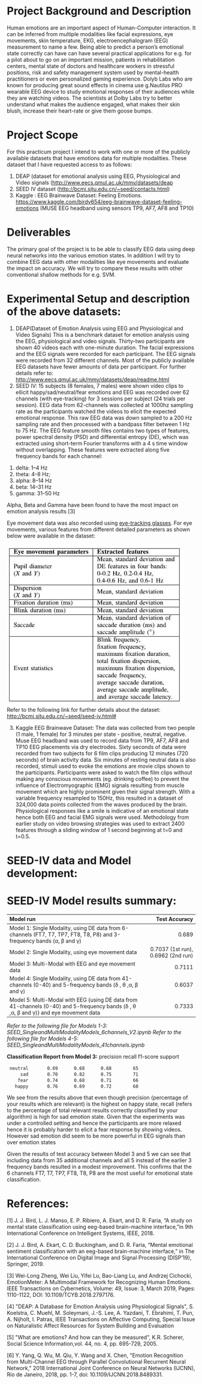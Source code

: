 # Project Background and Description
Human emotions are an important aspect of Human-Computer interaction. It can be inferred from multiple modalities like facial expressions, eye movements, skin temperature, EKG, electroencephalogram (EEG) measurement to name a few. Being able to predict a person’s emotional state correctly can have can have several practical applications for e.g. for a pilot about to go on an important mission, patients in rehabilitation centers, mental state of doctors and healthcare workers in stressful positions, risk  and  safety  management  system  used  by mental-health  practitioners or even personalized gaming experience. Dolyb Labs who are known for producing great sound effects in cinema use g.Nautilus PRO wearable EEG device to study emotional responses of their audiences while they are watching videos. The scientists at Dolby Labs try to better understand what makes the audience engaged, what makes their skin blush, increase their heart-rate or give them goose bumps.
# Project Scope
For this practicum project I intend to work with one or more of the publicly available datasets that have emotions data for multiple modalities. These dataset that I have requested access to as follows:
1)	DEAP (dataset for emotional analysis using EEG, Physiological and Video signals (http://www.eecs.qmul.ac.uk/mmv/datasets/deap
2)	SEED IV dataset (http://bcmi.sjtu.edu.cn/~seed/contacts.html)
3)	Kaggle : EEG Brainwave Dataset: Feeling Emotions. https://www.kaggle.com/birdy654/eeg-brainwave-dataset-feeling-emotions  (MUSE  EEG headband using  sensors TP9, AF7, AF8 and TP10)
# Deliverables
The primary goal of the project is to be able to classify EEG data using deep neural networks into the various emotion states. In addition I will try to combine EEG data with other modalities like eye movements and evaluate the impact on accuracy. We will try to compare these results with other conventional shallow methods for e.g. SVM. 
# Experimental Setup and description of the above datasets:
1) DEAP(Dataset of Emotion Analysis using EEG and Physiological and Video Signals) 
This is a benchmark dataset for emotion analysis using the EEG, physiological and video signals. Thirty-two participants are shown 40 videos each with one-minute duration. The facial expressions and the EEG signals were recorded for each participant. The EEG signals were recorded from 32 different channels. Most of the publicly available EEG datasets have fewer amounts of data per participant. For further details refer to:
http://www.eecs.qmul.ac.uk/mmv/datasets/deap/readme.html
2) SEED IV: 15 subjects (8 females, 7 males) were shown video clips to ellicit happy/sad/neutral/fear emotions and EEG was recorded over 62 channels (with eye-tracking) for 3 sessions per subject (24 trials per session). EEG data from 62-channels was collected at 1000hz sampling rate as the participants watched the videos to elicit the expected emotional response. This raw EEG data was down sampled to a 200 Hz sampling rate and then processed with a bandpass filter between 1 Hz to 75 Hz. The EEG feature smooth files contains two types of features, power spectral density (PSD) and differential entropy (DE), which was extracted using short-term Fourier transforms with a 4 s time window without overlapping. These features were extracted along five frequency bands for each channel: 
1.	delta: 1–4 Hz
2.	theta: 4–8 Hz;
3.	alpha: 8–14 Hz
4.	beta: 14–31 Hz
5.	gamma: 31–50 Hz

Alpha, Beta and Gamma have been found to have the most impact on emotion analysis results [3]

Eye movement data was also recorded using [eye-tracking glasses](https://imotions.com/hardware/smi-eye-tracking-glasses/). For eye movements, various features from different detailed parameters as shown below were available in the dataset:

![](/images/Eye_Movement_Features.JPG)
Refer to the following link for further details about the dataset:
http://bcmi.sjtu.edu.cn/~seed/seed-iv.html#

3) Kaggle EEG Brainwave Dataset:
The data was collected from two people (1 male, 1 female) for 3 minutes per state - positive, neutral, negative. Muse EEG headband was used to record data from TP9, AF7, AF8 and TP10 EEG placements via dry electrodes. Sixty  seconds  of  data  were recorded  from  two subjects  for 6 film  clips  producing 12  minutes (720 seconds) of brain activity data. Six minutes of resting neutral data is also recorded, stimuli used to evoke the emotions are movie clips shown to the participants. Participants  were  asked  to  watch  the  film  clips without  making  any conscious  movements  (eg. drinking  coffee)  to  prevent  the influence of Electromyographic (EMG) signals resulting from muscle movement which are highly prominent given their signal  strength. With  a  variable  frequency  resampled  to  150Hz,  this resulted  in  a  dataset  of  324,000  data  points  collected  from  the waves  produced  by  the brain.  Physiological responses like a smile is indicative of an emotional state hence both  EEG  and  facial  EMG  signals were used. Methodology from earlier study on video browsing strategies was used to   extract  2400  features  through  a  sliding  window  of  1 second beginning  at  t=0  and t=0.5. 

# SEED-IV data and Model development:


# SEED-IV Model results summary:

| Model run | Test Accuracy  |
| :------------ | -----:|
| Model 1: Single Modality, using DE data from 6-channels (FT7, T7, TP7, FT8, T8, P8) and 3-frequency bands (α, β and γ) | 0.689  |
| Model 2: Single Modality, using eye movement data | 0.7037 (1st run), 0.6962 (2nd run)  |
| Model 3: Multi-Modal with EEG and eye movement data | 0.7111  |
| Model 4: Single Modality, using DE data from 41-channels (0-40) and 5-frequency bands (δ , θ ,α, β and γ) | 0.6037  |
| Model 5: Multi-Modal with EEG {using DE data from 41-channels (0-40) and 5-frequency bands (δ , θ ,α, β and γ)} and eye movement data | 0.7333  |

*Refer to the following file for Models 1-3: SEED_SingleandMultiModalityModels_6channels_V2.ipynb
Refer to the following file for Models 4-5: SEED_SingleandMultiModalityModels_41channels.ipynb*

**Classification Report from Model 3:**
              precision    recall  f1-score   support

     neutral       0.69      0.68      0.68        65
         sad       0.70      0.82      0.75        71
        fear       0.74      0.68      0.71        66
       happy       0.76      0.69      0.72        68


We see from the results above that even though precision (percentage of your results which are relevant) is the highest on happy state, recall (refers to the percentage of total relevant results correctly classified by your algorithm) is high for sad emotion state. Given that the experiments was under a controlled setting and hence the participants are more relaxed hence it is probably harder to elicit a fear response by showing videos. However sad emotion did seem to be more powerful in EEG signals than over emotion states

Given the results of test accuracy between Model 3 and 5 we can see that including data from 35 additional channels and all 5 instead of the earlier 3 frequency bands resulted in a modest improvement. This confirms that the 6 channels FT7, T7, TP7, FT8, T8, P8 are the most useful for emotional state classification.

# References:
[1] J. J. Bird, L. J. Manso, E. P. Ribiero, A. Ekart, and D. R. Faria, “A study on mental state classification using eeg-based brain-machine interface,”in 9th International Conference on Intelligent Systems, IEEE, 2018.

[2] J. J. Bird, A. Ekart, C. D. Buckingham, and D. R. Faria, “Mental emotional sentiment classification with an eeg-based brain-machine interface,” in The International Conference on Digital Image and Signal Processing (DISP’19), Springer, 2019.

[3] Wei-Long Zheng, Wei Liu, Yifei Lu, Bao-Liang Lu, and Andrzej Cichocki, EmotionMeter: A Multimodal Framework for Recognizing Human Emotions. IEEE Transactions on Cybernetics, Volume: 49, Issue: 3, March 2019, Pages: 1110-1122, DOI: 10.1109/TCYB.2018.2797176.

[4] "DEAP: A Database for Emotion Analysis using Physiological Signals", S. Koelstra, C. Muehl, M. Soleymani, J.-S. Lee, A. Yazdani, T. Ebrahimi, T. Pun, A. Nijholt, I. Patras, IEEE Transactions on Affective Computing, Special Issue on Naturalistic Affect Resources for System Building and Evaluation

[5] "What are emotions? And how can they be measured", K.R. Scherer, Social Science Information,vol. 44, no. 4, pp. 695-729, 2005.

[6] Y. Yang, Q. Wu, M. Qiu, Y. Wang and X. Chen, "Emotion Recognition from Multi-Channel EEG through Parallel Convolutional Recurrent Neural Network," 2018 International Joint Conference on Neural Networks (IJCNN), Rio de Janeiro, 2018, pp. 1-7, doi: 10.1109/IJCNN.2018.8489331.
